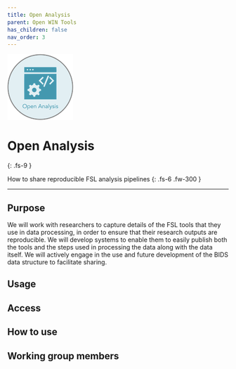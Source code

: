 ```yaml
---
title: Open Analysis
parent: Open WIN Tools
has_children: false
nav_order: 3
---
```


![open-analysis](../img/img-open-anal.png)

# Open Analysis
{: .fs-9 }

How to share reproducible FSL analysis pipelines
{: .fs-6 .fw-300 }

---

## Purpose

We will work with researchers to capture details of the FSL tools that they use in data processing, in order to ensure that their research outputs are reproducible. We will develop systems to enable them to easily publish both the tools and the steps used in processing the data along with the data itself.  We will actively engage in the use and future development of the BIDS data structure to facilitate sharing.

## Usage

## Access

## How to use

## Working group members
